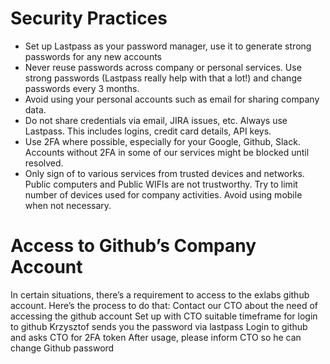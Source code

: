 # Security Practices
* Set up Lastpass as your password manager, use it to generate strong passwords for any new accounts
* Never reuse passwords across company or personal services. Use strong passwords (Lastpass really help with that a lot!) and change passwords every 3 months.
* Avoid using your personal accounts such as email for sharing company data.
* Do not share credentials via email, JIRA issues, etc. Always use Lastpass. This includes logins, credit card details, API keys.
* Use 2FA where possible, especially for your Google, Github, Slack. Accounts without 2FA in some of our services might be blocked until resolved.
* Only sign of to various services from trusted devices and networks. Public computers and Public WIFIs are not trustworthy. Try to limit number of devices used for company activities. Avoid using mobile when not necessary.
# Access to Github’s Company Account
In certain situations, there’s a requirement to access to the exlabs github account. Here’s the process to do that:
Contact our CTO about the need of accessing the github account
Set up with CTO suitable timeframe for login to github
Krzysztof sends you the password via lastpass
Login to github and asks CTO for 2FA token
After usage, please inform CTO so he can change Github password
